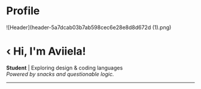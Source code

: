 # Profile
![Header](header-5a7dcab03b7ab598cec6e28e8d8d672d (1).png)

# ‹ Hi, I'm Aviiela!

**Student** | Exploring design & coding languages  
_Powered by snacks and questionable logic._

---

<!-- Optional: Add more sections below as you grow! -->
